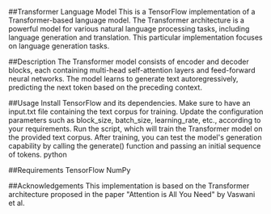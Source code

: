 ##Transformer Language Model
This is a TensorFlow implementation of a Transformer-based language model. The Transformer architecture is a powerful model for various natural language processing tasks, including language generation and translation. This particular implementation focuses on language generation tasks.

##Description
The Transformer model consists of encoder and decoder blocks, each containing multi-head self-attention layers and feed-forward neural networks. The model learns to generate text autoregressively, predicting the next token based on the preceding context.

##Usage
Install TensorFlow and its dependencies.
Make sure to have an input.txt file containing the text corpus for training.
Update the configuration parameters such as block_size, batch_size, learning_rate, etc., according to your requirements.
Run the script, which will train the Transformer model on the provided text corpus.
After training, you can test the model's generation capability by calling the generate() function and passing an initial sequence of tokens.
python

##Requirements
TensorFlow
NumPy

##Acknowledgements
This implementation is based on the Transformer architecture proposed in the paper "Attention is All You Need" by Vaswani et al.
